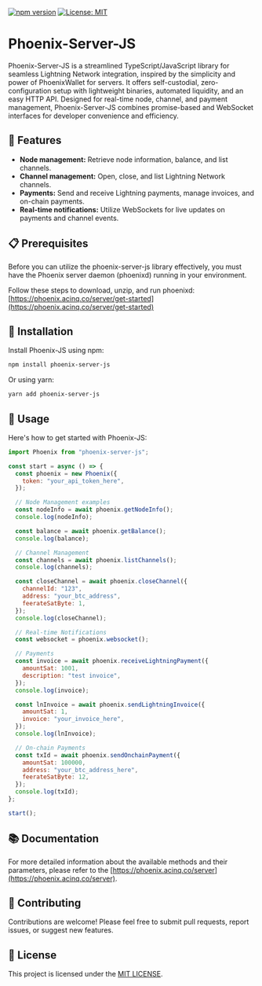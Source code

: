 [![npm version](https://img.shields.io/npm/v/phoenix-server-js.svg?style=flat-square)](https://www.npmjs.com/package/phoenix-server-js)
[![License: MIT](https://img.shields.io/badge/License-MIT-yellow.svg?style=flat-square)](./LICENSE)

# Phoenix-Server-JS

Phoenix-Server-JS is a streamlined TypeScript/JavaScript library for seamless Lightning Network integration, inspired by the simplicity and power of PhoenixWallet for servers. It offers self-custodial, zero-configuration setup with lightweight binaries, automated liquidity, and an easy HTTP API. Designed for real-time node, channel, and payment management, Phoenix-Server-JS combines promise-based and WebSocket interfaces for developer convenience and efficiency.

## 🚀 Features

- **Node management:** Retrieve node information, balance, and list channels.
- **Channel management:** Open, close, and list Lightning Network channels.
- **Payments:** Send and receive Lightning payments, manage invoices, and on-chain payments.
- **Real-time notifications:** Utilize WebSockets for live updates on payments and channel events.

## 📋 Prerequisites

Before you can utilize the phoenix-server-js library effectively, you must have the Phoenix server daemon (phoenixd) running in your environment.

Follow these steps to download, unzip, and run phoenixd: [https://phoenix.acinq.co/server/get-started](https://phoenix.acinq.co/server/get-started)

## 💾 Installation

Install Phoenix-JS using npm:

```bash
npm install phoenix-server-js
```

Or using yarn:

```bash
yarn add phoenix-server-js
```

## 📖 Usage

Here's how to get started with Phoenix-JS:

```js
import Phoenix from "phoenix-server-js";

const start = async () => {
  const phoenix = new Phoenix({
    token: "your_api_token_here",
  });

  // Node Management examples
  const nodeInfo = await phoenix.getNodeInfo();
  console.log(nodeInfo);

  const balance = await phoenix.getBalance();
  console.log(balance);

  // Channel Management
  const channels = await phoenix.listChannels();
  console.log(channels);

  const closeChannel = await phoenix.closeChannel({
    channelId: "123",
    address: "your_btc_address",
    feerateSatByte: 1,
  });
  console.log(closeChannel);

  // Real-time Notifications
  const websocket = phoenix.websocket();

  // Payments
  const invoice = await phoenix.receiveLightningPayment({
    amountSat: 1001,
    description: "test invoice",
  });
  console.log(invoice);

  const lnInvoice = await phoenix.sendLightningInvoice({
    amountSat: 1,
    invoice: "your_invoice_here",
  });
  console.log(lnInvoice);

  // On-chain Payments
  const txId = await phoenix.sendOnchainPayment({
    amountSat: 100000,
    address: "your_btc_address_here",
    feerateSatByte: 12,
  });
  console.log(txId);
};

start();
```

## 📚 Documentation

For more detailed information about the available methods and their parameters, please refer to the [https://phoenix.acinq.co/server](https://phoenix.acinq.co/server).

## 👥 Contributing

Contributions are welcome! Please feel free to submit pull requests, report issues, or suggest new features.

## 📜 License

This project is licensed under the [MIT LICENSE](./LICENSE).
